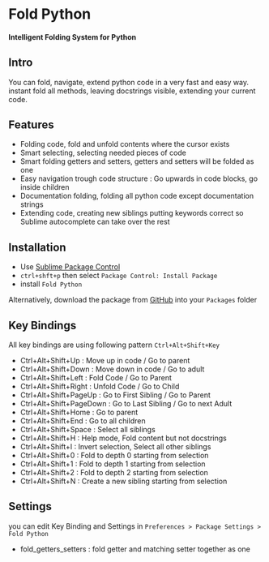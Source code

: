 # Fold Python
#### Intelligent Folding System for Python

## Intro
You can fold, navigate, extend python code in a very fast and easy way.
instant fold all methods, leaving docstrings visible, extending your current code.

## Features
* Folding code, fold and unfold contents where the cursor exists
* Smart selecting, selecting needed pieces of code
* Smart folding getters and setters, getters and setters will be folded as one
* Easy navigation trough code structure : Go upwards in code blocks, go inside children
* Documentation folding, folding all python code except documentation strings
* Extending code, creating new siblings putting keywords correct so Sublime autocomplete can take over the rest

## Installation
* Use [Sublime Package Control](http://wbond.net/sublime_packages/package_control "Sublime Package Control")
* `ctrl+shft+p` then select `Package Control: Install Package`
* install `Fold Python`

Alternatively, download the package from [GitHub](https://github.com/svenfraeys/SublimeFoldPython "SublimeFoldPython") into your `Packages` folder

## Key Bindings
All key bindings are using following pattern `Ctrl+Alt+Shift+Key`

* Ctrl+Alt+Shift+Up : Move up in code / Go to parent
* Ctrl+Alt+Shift+Down : Move down in code / Go to adult
* Ctrl+Alt+Shift+Left : Fold Code / Go to Parent
* Ctrl+Alt+Shift+Right : Unfold Code / Go to Child
* Ctrl+Alt+Shift+PageUp : Go to First Sibling / Go to Parent
* Ctrl+Alt+Shift+PageDown : Go to Last Sibling / Go to next Adult
* Ctrl+Alt+Shift+Home : Go to parent
* Ctrl+Alt+Shift+End : Go to all children
* Ctrl+Alt+Shift+Space : Select all siblings
* Ctrl+Alt+Shift+H : Help mode, Fold content but not docstrings
* Ctrl+Alt+Shift+I : Invert selection, Select all other siblings
* Ctrl+Alt+Shift+0 : Fold to depth 0 starting from selection
* Ctrl+Alt+Shift+1 : Fold to depth 1 starting from selection
* Ctrl+Alt+Shift+2 : Fold to depth 2 starting from selection
* Ctrl+Alt+Shift+N : Create a new sibling starting from selection

## Settings
you can edit Key Binding and Settings in `Preferences > Package Settings > Fold Python` 

* fold_getters_setters : fold getter and matching setter together as one

